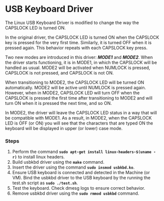 # USB Keyboard Driver
The Linux USB Keyboard Driver is modified to change the way the CAPSLOCK LED is turned ON.

In the original driver, the CAPSLOCK LED is turned ON when the CAPSLOCK key is pressed for the very first time. Similarly, it is turned OFF when it is pressed again. This behavior repeats with each CAPSLOCK key press.

Two new modes are introduced in this driver: ***MODE1*** and ***MODE2***. When the driver starts functioning, it is in MODE1, in which the CAPSLOCK will be handled as usual. MODE2 will be activated when NUMLOCK is pressed, CAPSLOCK is not pressed, and CAPSLOCK is not ON. 

When transitioning to MODE2, the CAPSLOCK LED will be turned ON automatically. MODE2 will be active until NUMLOCK is pressed again. However, when in MODE2, CAPSLOCK LED will turn OFF when the CAPSLOCK is pressed the first time after transitioning to MODE2 and will turn ON when it is pressed the next time, and so ON. 

In MODE2, the driver will leave the CAPSLOCK LED status in a way that will be compatible with MODE1. As a result, in MODE2, when the CAPSLOCK LED is OFF (or ON) you will see that the characters that are typed ON the keyboard will be displayed in upper (or lower) case mode.

### Steps 
1. Perform the command **`sudo apt-get install linux-headers-$(uname -r)`** to install linux headers.
2. Build usbkbd driver using the **`make`** command.
3. Insert the driver using the command **`sudo insmod usbkbd.ko`**.
4. Ensure USB keyboard is connected and detected in the Machine (or VM). Bind the usbkbd driver to the USB keyboard by the running the test.sh script as **`sudo ./test.sh`**.
5. Test the keyboard. Check dmesg logs to ensure correct behavior.
6. Remove usbkbd driver using the **`sudo rmmod usbkbd`** command.
